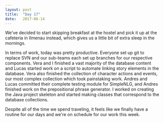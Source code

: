 ```yaml
---
layout: post
title:  "Day 17"
date:   2017-06-14
---
```


<!--excerpt-->
We've decided to start skipping breakfast at the hostel and pick it up at the cafeteria in Ilmenau instead, which gives us a little bit of extra sleep in the mornings.

In terms of work, today was pretty productive. Everyone set up git to replace SVN and our sub-teams each set up branches for our respective components. Vera and I finished a vast majority of the database content and Lucas started work on a script to automate linking story elements in the database. Vera also finished the collection of character actions and events, our most complex collection which took painstaking work. Andres and Lucas committed their complete testing module for SimpleNLG, and Andres finished work on the prepositional phrase generator. I worked on creating the Java project skeleton and started making classes that correspond to the database collections.

Despite all of the time we spend traveling, it feels like we finally have a routine for our days and we're on schedule for our work this week.
